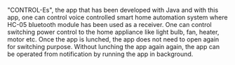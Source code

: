 "CONTROL-Es", the app that has been developed with Java and with this app, one can control voice controlled smart home automation system where HC-05  bluetooth module has been used as a receiver. One can control switching power control to the home appliance like light bulb, fan, heater, motor etc. Once the app is lunched, the app does not need to open again for switching purpose. Without lunching the app again again, the app can be operated from notification by running the app in background. 

